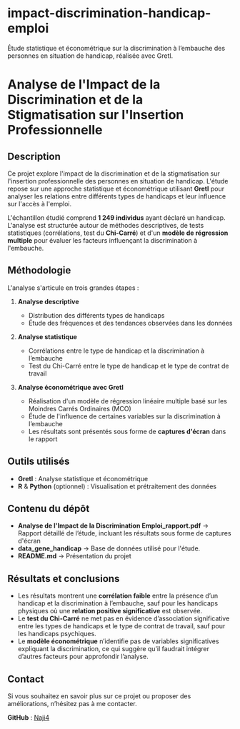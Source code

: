 # impact-discrimination-handicap-emploi
Étude statistique et économétrique sur la discrimination à l’embauche des personnes en situation de handicap, réalisée avec Gretl.

# Analyse de l'Impact de la Discrimination et de la Stigmatisation sur l'Insertion Professionnelle  

## Description  
Ce projet explore l'impact de la discrimination et de la stigmatisation sur l'insertion professionnelle des personnes en situation de handicap. L'étude repose sur une approche statistique et économétrique utilisant **Gretl** pour analyser les relations entre différents types de handicaps et leur influence sur l'accès à l'emploi.  

L'échantillon étudié comprend **1 249 individus** ayant déclaré un handicap. L'analyse est structurée autour de méthodes descriptives, de tests statistiques (corrélations, test du **Chi-Carré**) et d'un **modèle de régression multiple** pour évaluer les facteurs influençant la discrimination à l'embauche.  

## Méthodologie  
L'analyse s'articule en trois grandes étapes :  

1. **Analyse descriptive**  
   - Distribution des différents types de handicaps  
   - Étude des fréquences et des tendances observées dans les données  

2. **Analyse statistique**  
   - Corrélations entre le type de handicap et la discrimination à l’embauche  
   - Test du Chi-Carré entre le type de handicap et le type de contrat de travail  

3. **Analyse économétrique avec Gretl**  
   - Réalisation d'un modèle de régression linéaire multiple basé sur les Moindres Carrés Ordinaires (MCO)  
   - Étude de l'influence de certaines variables sur la discrimination à l’embauche  
   - Les résultats sont présentés sous forme de **captures d'écran** dans le rapport  

## Outils utilisés  
- **Gretl** : Analyse statistique et économétrique  
- **R** & **Python** (optionnel) : Visualisation et prétraitement des données  

## Contenu du dépôt  
- **Analyse de l'Impact de la Discrimination Emploi_rapport.pdf** → Rapport détaillé de l’étude, incluant les résultats sous forme de captures d'écran
- **data_gene_handicap** → Base de données utilisé pour l'étude.
- **README.md** → Présentation du projet  

## Résultats et conclusions  
- Les résultats montrent une **corrélation faible** entre la présence d’un handicap et la discrimination à l’embauche, sauf pour les handicaps physiques où une **relation positive significative** est observée.  
- Le **test du Chi-Carré** ne met pas en évidence d’association significative entre les types de handicaps et le type de contrat de travail, sauf pour les handicaps psychiques.  
- Le **modèle économétrique** n’identifie pas de variables significatives expliquant la discrimination, ce qui suggère qu’il faudrait intégrer d’autres facteurs pour approfondir l’analyse.  

## Contact  
Si vous souhaitez en savoir plus sur ce projet ou proposer des améliorations, n’hésitez pas à me contacter.  

**GitHub** : [Naji4](https://github.com/Naji4)  
